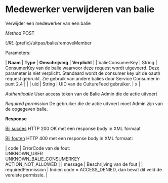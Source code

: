 ---
---

# Medewerker verwijderen van balie

Verwijder een medewerker van een balie

_Method_
POST

_URL_
{prefix}/uitpas/balie/removeMember

Parameters:

| **Naam** | **Type** | **Omschrijving** | **Verplicht** |
| balieConsumerKey | String | ConsumerKey van de balie waarvoor deze request wordt uigevoerd. Deze parameter is niet verplicht. Standaard wordt de consumer key uit de oauth request gebruikt. Zie gebruik van andere balies door Service Consumer in punt 2.4 |  |
| uid | String | UID van de CultureFeed gebruiker. | x |

_Authenticatie_
User access token van de Balie Admin die de actie uitvoert

_Required permission_
De gebruiker die de actie uitvoert moet Admin zijn van de opgegeven balie.

**Response**

<u>Bij succes</u>
HTTP 200 OK met een response body in XML formaat

<u>Bij fouten</u>
HTTP 400 met een response body in XML formaat:

| code | ErrorCode van de fout:<br>UNKNOWN_USER<br>UNKNOWN_BALIE_CONSUMERKEY<br>ACTION_NOT_ALLOWED |
| message | Beschrijving van de fout |
| requiredPermission | Indien code = ACCESS_DENIED, dan bevat dit veld de vereiste permissie. |